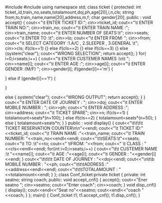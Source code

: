 #include<iostream>
#include<string>
using namespace std;
class ticket
{
protected:
int ticket_id,train_no,seats,totalamount,doj,ph,age[20],i,n,cls;
string from,to,train_name,name[20],address,m,f;
char gender[20];
public : void accept()
{
cout<<"\t ENTER TICKET ID:";
cin>>ticket_id;
cout<<"\t ENTER TRAIN NO:";
cin>>train_no;
cout<<"\t ENTER TRAIN NAME :";
cin>>train_name;
cout<<"\t ENTER NUMBER OF SEATS:\t";
cin>>seats;
cout<<"\t ENTER  TO :\t";
cin>>to;
cout<<"\t ENTER FROM: ";
cin>>from;
cout<<"\t SELECT CATEGORY  :1.A/C , 2.SLEEPER , 3.GENERAL \t";
cin>>cls;
if(cls==1)
{}
else if(cls==2)
{}
else if(cls==3)
{}
else
{system("clear");
cout<<"WRONG SELECTION";
return accept();
}
for( i=0;i<seats;i++)
{
cout<<"\t ENTER CUSTEMER NAMES :\n\t  ";
cin>>name[i];
cout<<"\t ENTER   AGE :";
cin>>age[i];
cout<<"\t ENTER GENDER :(M/F) ";
cin>>gender[i];
if(gender[i]=='m')
{

}
else if (gender[i]=='f')
{

}

else
{
system("clear");
cout<<"WRONG OUTPUT";
return accept();
}
}
cout<<"\t ENTER DATE OF JOURNEY : ";
cin>>doj;
cout<<"\t ENTER MOBILE NUMBER : ";
cin>>ph;
cout<<"\t ENTER ADDRESS :";
cin>>address;
cout<<"\t TICKET SPARE";
cin>>n;
if(cls==1)
{
totalamount=seats*(n+100);
}
else if(cls==2)
{
totalamount=seats*(n+50);
}
else
{
totalamount=seats*n;
}
}
public : void display()
{
cout<<"\t\t\t\t TICKET RESERVATION COUNTER\n\n"<<endl;
cout<<"\t      TICKET ID:"<<ticket_id;
cout<<"\t TRAIN NAME :"<<train_name;
cout<<"\t TRAIN NUMBER: "<<train_no<<endl<<endl;
cout<<"\t\tSEATS:\t"<<seats;
cout<<"\t TO :\t"<<to;
cout<<" \tFROM: "<<from;
cout<<" \t CLASS : "<<cls<<endl<<endl;
for(int i=0;i<seats;i++)
{
cout<<"\t\t CUSTEMER NAME :\t "<<name[i];
cout<<"\t  AGE :"<<age[i];
cout<<"\t GENDER : "<<gender[i]<<endl;
}
cout<<"\t\t\t\t DATE OF JOURNEY : "<<doj<<endl;
cout<<"\n\t\b MOBILE NUMBER : "<<ph;
cout<<"\t\t\tADDRESS :"<<address<<endl<<endl;
cout<<"\t\t\tTOTALAMOUNT :  "<<totalamount<<endl;
}
};
class Conf_ticket:private ticket
{
private:
int seatno;
string coach;
public:
void accept_cnf()
{
accept();
cout<<"Ener seatno ";
cin>>seatno;
cout<<"Enter coach";
cin>>coach;
}
void disp_cnf()
{
display();
cout<<endl<<"Seat no"<<seatno;
cout<<endl<<"coach "<<coach;
}
};
main()
{
Conf_ticket t1;
t1.accept_cnf();
t1.disp_cnf();
}
                                 
